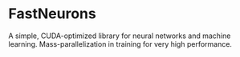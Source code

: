 # FastNeurons

A simple, CUDA-optimized library for neural networks and machine learning. Mass-parallelization in training for very high performance.